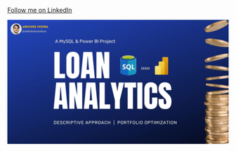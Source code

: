 [Follow me on LinkedIn](https://www.linkedin.com/in/abhishekmishra3/)


<img src="image/Loan Analytics Banner.jpg" />
